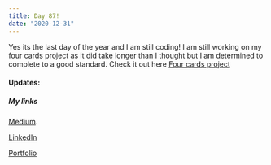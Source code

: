 ```yaml
---
title: Day 87!
date: "2020-12-31"
---
```


Yes its the last day of the year and I am still coding!
I am still working on my four cards project as it did take longer than I thought but I am determined to complete to a good standard.
Check it out here [Four cards project](https://github.com/jokale/4comp)


#### Updates:



##### My links 
[Medium](https://medium.com/@kalemajoanna).

[LinkedIn](https://www.linkedin.com/in/joanna-e-kalema-a5a5b4136/)

[Portfolio](https://joannathedeveloper.netlify.app/)



